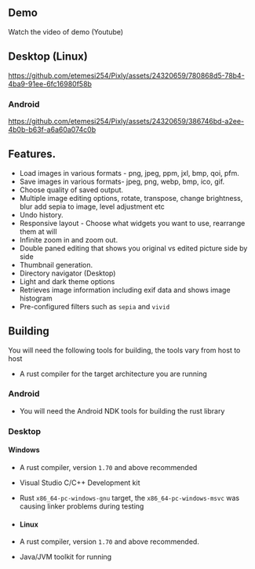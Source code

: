 ## Demo
Watch the video of demo (Youtube)
## Desktop (Linux)
https://github.com/etemesi254/Pixly/assets/24320659/780868d5-78b4-4ba9-91ee-6fc16980f58b




### Android
https://github.com/etemesi254/Pixly/assets/24320659/386746bd-a2ee-4b0b-b63f-a6a60a074c0b


## Features.
 - Load images in various formats - png, jpeg, ppm, jxl, bmp, qoi, pfm.
 - Save images in various formats- jpeg, png, webp, bmp, ico, gif.
 - Choose quality of saved output.
 - Multiple image editing options,  rotate, transpose, change brightness, blur add sepia to image, level adjustment etc
 - Undo history.
 - Responsive layout - Choose what widgets you want to use, rearrange them at will
 - Infinite zoom in and zoom out.
 - Double paned editing that shows you original vs edited picture side by side
 - Thumbnail generation.
 - Directory navigator (Desktop)
 - Light and dark theme options
 - Retrieves image information including exif data and shows image histogram 
 - Pre-configured filters such as `sepia` and `vivid`

## Building

You will need the following tools for building, the tools vary from host to host 

- A rust compiler for the target architecture you are running


### Android
- You will need the Android NDK tools for building the rust library

### Desktop
#### Windows
- A rust compiler, version `1.70` and above recommended
- Visual Studio C/C++ Development kit
- Rust `x86_64-pc-windows-gnu` target,  the `x86_64-pc-windows-msvc` was causing linker problems during testing

- #### Linux
- A rust compiler, version `1.70` and above recommended.
- Java/JVM toolkit for running
